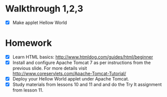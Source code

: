 # Walkthrough 1,2,3
- [x] Make applet Hellow World

# Homework	
- [x] Learn	HTML	basics:	http://www.htmldog.com/guides/html/beginner		
- [x] Install and configure	Apache	Tomcat	7	as	per	instructions from	the	previous	slide.		For	more	details	visit  http://www.coreservlets.com/Apache-Tomcat-Tutorial/
- [x] Deploy	your	Hellow World	applet	under	Apache	Tomcat.	
- [x] Study	materials	from		lessons	10	and	11	and	and	do	the	Try	It	assignment	from		lesson	11.	